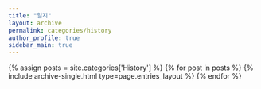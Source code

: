 ```yaml
---
title: "일지"
layout: archive
permalink: categories/history
author_profile: true
sidebar_main: true
---
```



{% assign posts = site.categories['History'] %}
{% for post in posts %} {% include archive-single.html type=page.entries_layout %} {% endfor %}